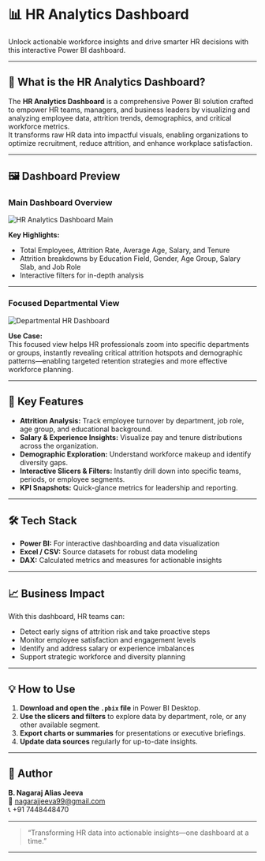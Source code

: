 # 📊 HR Analytics Dashboard

Unlock actionable workforce insights and drive smarter HR decisions with this interactive Power BI dashboard.

---

## 🚀 What is the HR Analytics Dashboard?

The **HR Analytics Dashboard** is a comprehensive Power BI solution crafted to empower HR teams, managers, and business leaders by visualizing and analyzing employee data, attrition trends, demographics, and critical workforce metrics.  
It transforms raw HR data into impactful visuals, enabling organizations to optimize recruitment, reduce attrition, and enhance workplace satisfaction.

---

## 🖼️ Dashboard Preview

### Main Dashboard Overview
![HR Analytics Dashboard Main](file-service://file-517qC7YUjUM217sbUVMxE1)

**Key Highlights:**
- Total Employees, Attrition Rate, Average Age, Salary, and Tenure
- Attrition breakdowns by Education Field, Gender, Age Group, Salary Slab, and Job Role
- Interactive filters for in-depth analysis

---

### Focused Departmental View
![Departmental HR Dashboard](file-service://file-UjBnuSEWGJ1vLxh5Sv1rfb)

**Use Case:**  
This focused view helps HR professionals zoom into specific departments or groups, instantly revealing critical attrition hotspots and demographic patterns—enabling targeted retention strategies and more effective workforce planning.

---

## 🎯 Key Features

- **Attrition Analysis:** Track employee turnover by department, job role, age group, and educational background.
- **Salary & Experience Insights:** Visualize pay and tenure distributions across the organization.
- **Demographic Exploration:** Understand workforce makeup and identify diversity gaps.
- **Interactive Slicers & Filters:** Instantly drill down into specific teams, periods, or employee segments.
- **KPI Snapshots:** Quick-glance metrics for leadership and reporting.

---

## 🛠️ Tech Stack

- **Power BI:** For interactive dashboarding and data visualization
- **Excel / CSV:** Source datasets for robust data modeling
- **DAX:** Calculated metrics and measures for actionable insights

---

## 📈 Business Impact

With this dashboard, HR teams can:
- Detect early signs of attrition risk and take proactive steps
- Monitor employee satisfaction and engagement levels
- Identify and address salary or experience imbalances
- Support strategic workforce and diversity planning

---

## 💡 How to Use

1. **Download and open the `.pbix` file** in Power BI Desktop.
2. **Use the slicers and filters** to explore data by department, role, or any other available segment.
3. **Export charts or summaries** for presentations or executive briefings.
4. **Update data sources** regularly for up-to-date insights.

---

## 👤 Author

**B. Nagaraj Alias Jeeva**  
📧 [nagarajjeeva99@gmail.com](mailto:nagarajjeeva99@gmail.com)  
📞 +91 7448448470

---

> “Transforming HR data into actionable insights—one dashboard at a time.”

---
